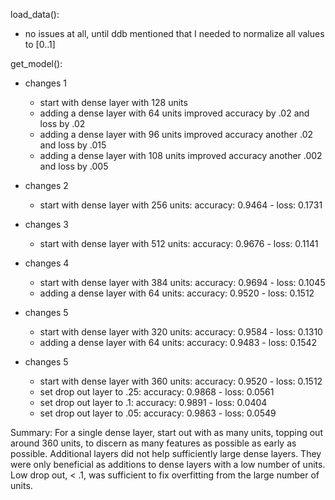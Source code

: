 load_data():
  - no issues at all, until ddb mentioned that I needed to normalize all values to [0..1]


get_model():

  - changes 1
    - start with dense layer with 128 units
    - adding a dense layer with 64 units improved accuracy by .02 and loss by .02
    - adding a dense layer with 96 units improved accuracy another .02 and loss by .015
    - adding a dense layer with 108 units improved accuracy another .002 and loss by .005

  - changes 2
    - start with dense layer with 256 units: accuracy: 0.9464 - loss: 0.1731

  - changes 3
    - start with dense layer with 512 units: accuracy: 0.9676 - loss: 0.1141

  - changes 4
    - start with dense layer with 384 units: accuracy: 0.9694 - loss: 0.1045
    - adding a dense layer with 64 units: accuracy: 0.9520 - loss: 0.1512

  - changes 5
    - start with dense layer with 320 units: accuracy: 0.9584 - loss: 0.1310
    - adding a dense layer with 64 units: accuracy: 0.9483 - loss: 0.1542

  - changes 5
    - start with dense layer with 360 units: accuracy: 0.9520 - loss: 0.1512
    - set drop out layer to .25: accuracy: 0.9868 - loss: 0.0561
    - set drop out layer to .1: accuracy: 0.9891 - loss: 0.0404
    - set drop out layer to .05: accuracy: 0.9863 - loss: 0.0549


Summary:
For a single dense layer, start out with as many units, topping out around 360 units, to discern as many features as possible as early as possible. Additional layers did not help sufficiently large dense layers. They were only beneficial as additions to dense layers with a low number of units. Low drop out, < .1, was sufficient to fix overfitting from the large number of units.


